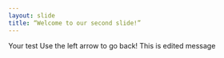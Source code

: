```yaml
---
layout: slide
title: “Welcome to our second slide!”
---
```

Your test
Use the left arrow to go back!
This is edited message
